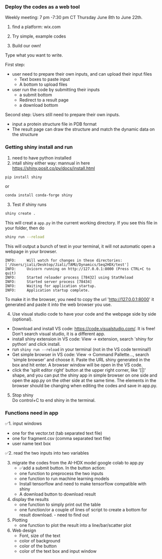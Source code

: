 ### Deploy the codes as a web tool
Weekly meeting: 7 pm -7:30 pm CT Thursday June 8th to June 22th.

1. find a platform: wix.com


2. Try simple, example codes
3. Build our own!         

Type what you want to write. 

First step:
* user need to prepare their own inputs, and can upload their input files
  * Text boxes to paste input
  * A bottom to upload files 
* user run the code by submitting their inputs
  * a submit bottom
  * Redirect to a result page
  * a download bottom

Second step:
Users still need to prepare their own inputs.          
* input a protein structure file in PDB format
* The result page can draw the structure and match the dynamic data on the structure


### Getting shiny install and run
1. need to have python installed
2. intall shiny either way: mannual in here https://shiny.posit.co/py/docs/install.html
```bash
pip install shiny
```
or 
```bash
conda install conda-forge shiny
```
3. Test if shiny runs
```bash
shiny create .
```
This will creat a `app.py` in the current working directory. If you see this file in your folder, then do
```bash
shiny run --reload
```
This will output a bunch of test in your terminal, it will not automatic open a webpage in your browser.
```basth
INFO:     Will watch for changes in these directories: ['/Users/jiali/Desktop/Jiali/TAMU/Dynamics/Seq2HDX/test']
INFO:     Uvicorn running on http://127.0.0.1:8000 (Press CTRL+C to quit)
INFO:     Started reloader process [78432] using StatReload
INFO:     Started server process [78434]
INFO:     Waiting for application startup.
INFO:     Application startup complete.
```
To make it in the browser, you need to copy the url 'http://127.0.0.1:8000' it generated and paste it into the web browser you use.

4. Use visual studio code to have your code and the webpage side by side (optional).
- Download and install VS code: https://code.visualstudio.com/. It is free! Don't search visual studio, it is a different app.
- install shiny extension in VS code: View -> extension, search 'shiny for python' and click install.
- run `shiny run --reload` in your terminal (not in the VS code terminal!)
- Get simple browser in VS code: View -> Command Pallette..., search 'simple browser' and choose it. Paste the URL shiny generated in the box and hit enter. A browser window will be open in the VS code.
- click the 'split editor right' button at the upper right corner, like '[|]' shape, and you can put the shiny app in simple browser on one side and open the app.py on the other side at the same time. The elements in the browser should be changing when editing the codes and save in app.py. 

5. Stop shiny       
Do control+C to end shiny in the terminal.

### Functions need in app
:white_check_mark:1. input windows
   - one for the vector.txt (tab separated text file)
   - one for fragment.csv (comma separated text file)
   - user name text box  

:white_check_mark:2. read the two inputs into two variables

3. migrate the codes from the AI-HDX model google colab to app.py
   - :white_check_mark:add a submit button. In the button action:
   - one function to preprocess the two inputs
   - one function to run machine learning models
   - Install tensorflow and need to make tensorflow compatible with shiny
   - A download button to download result
5. display the results
   - one function to simply print out the table
   - one function/or a couple of lines of script to create a bottom for result download. - need to find out
6. Plotting
   - one function to plot the result into a line/bar/scatter plot
7. Web design
   - Font, size of the text
   - color of background
   - color of the button
   - color of the text box and input window

